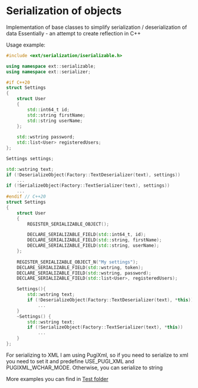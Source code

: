 # Serialization of objects

Implementation of base classes to simplify serialization / deserialization of data
Essentially - an attempt to create reflection in C++

Usage example:
```c++
#include <ext/serialization/iserializable.h>

using namespace ext::serializable;
using namespace ext::serializer;

#if C++20
struct Settings
{
    struct User
    {
        std::int64_t id;
        std::string firstName;
        std::string userName;
    };
    
    std::wstring password;
    std::list<User> registeredUsers;
};

Settings settings;

std::wstring text;
if (!DeserializeObject(Factory::TextDeserializer(text), settings))
    ...
if (!SerializeObject(Factory::TextSerializer(text), settings))
    ...
#endif // C++20
struct Settings
{
    struct User
    {
        REGISTER_SERIALIZABLE_OBJECT();

        DECLARE_SERIALIZABLE_FIELD(std::int64_t, id);
        DECLARE_SERIALIZABLE_FIELD(std::string, firstName);
        DECLARE_SERIALIZABLE_FIELD(std::string, userName);
    };
    
    REGISTER_SERIALIZABLE_OBJECT_N("My settings");
    DECLARE_SERIALIZABLE_FIELD(std::wstring, token);
    DECLARE_SERIALIZABLE_FIELD(std::wstring, password);
    DECLARE_SERIALIZABLE_FIELD(std::list<User>, registeredUsers);

	Settings(){
        std::wstring text;
		if (!DeserializeObject(Factory::TextDeserializer(text), *this))
			...
	}
	~Settings() {
        std::wstring text;
		if (!SerializeObject(Factory::TextSerializer(text), *this))
			...
	}
};

```
For serializing to XML I am using PugiXml, so if you need to serialize to xml you need to set it and predefine USE_PUGI_XML and PUGIXML_WCHAR_MODE. Otherwise, you can serialize to string

More examples you can find in [Test folder](https://github.com/Pennywise007/ext/blob/main/test/serialization/serialization_test.cpp) 

